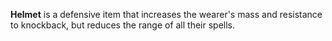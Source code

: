 **Helmet** is a defensive item that increases the wearer's mass and resistance to knockback, but reduces the range of all their spells.
